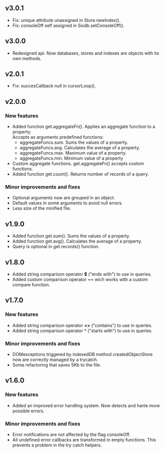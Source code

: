 ## v3.0.1
* Fix: unique attribute unassigned in Store.newIndex().
* Fix: consoleOff self assigned in Sixdb.setConsoleOff().
## v3.0.0
* Redesigned api. Now databases, stores and indexes are objects with its own methods.
## v2.0.1
* Fix: succesCallback null in cursorLoop().
## v2.0.0
### New features
* Added function get.aggregateFn(). Applies an aggregate function to a property.  
Accepts as arguments predefined functions:  
  * aggregateFuncs.sum. Sums the values of a property.
  * aggregateFuncs.avg. Calculates the average of a property.
  * aggregateFuncs.max. Maximum value of a property.
  * aggregateFuncs.min. Minimum value of a property
* Custom aggregate functions. get.aggregateFn() accepts custom functions.
* Added function get.count(). Returns number of records of a query.
### Minor improvements and fixes
* Optional arguments now are grouped in an object.
* Default values in some arguments to avoid null errors.
* Less size of the minified file.
## v1.9.0
* Added function get.sum(). Sums the values of a property.
* Added function get.avg(). Calculates the average of a property.
* Query is optional in get.records() function.
## v1.8.0
* Added string comparison operator **$** ("ends with") to use in queries.
* Added custom comparison operator **\~\~** wich works with a custom compare function.
## v1.7.0
### New features
* Added string comparison operator **<>** ("contains") to use in queries.
* Added string comparison operator **^** ("starts with") to use in queries.
### Minor improvements and fixes
* DOMexceptions triggered by indexedDB method createdObjectStore now are correctly managed by a trycatch.
* Some refactoring that saves 5Kb to the file.
## v1.6.0
### New features
* Added an improved error handling system. Now detects and hanle more possible errors.
### Minor improvements and fixes
* Error notifications are not affected by the flag consoleOff.
* All undefined error callbacks are transformed in empty functions. This prevents a problem in the try catch helpers.